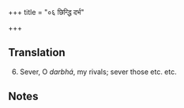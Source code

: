 +++
title = "०६ छिन्द्धि दर्भ"

+++
## Translation
6. Sever, O *darbhá*, my rivals; sever those etc. etc.

## Notes

